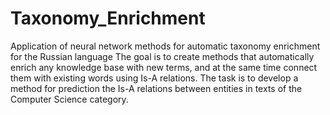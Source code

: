 # Taxonomy_Enrichment
Application of neural network methods for automatic taxonomy enrichment for the Russian language
The goal is to create methods that automatically enrich any knowledge base with new terms, and at the same time connect them with existing words using Is-A relations. 
The task is to develop a method for prediction the Is-A relations between entities in texts of the Computer Science category. 


